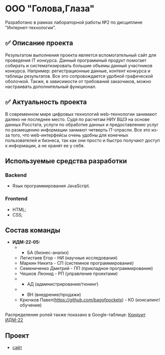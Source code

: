 # ООО "Голова,Глаза"
Разработано в рамках лабораторной работы №2 по дисциплине "Интернет-технологии".
## :white_check_mark: Описание проекта

Результатом выполнения проекта является вспомогательный сайт для проведения IT конкурса. Данный программный продукт помогает собирать и систематизировать большие объемы данный участников конкурса. Например: регистрационные данные, контент конкурса и таблицы результатов. Все это сопровождается удобной графической оболочкой. Также, в зависимости от требований заказчиков, можно настраивать дополнительный функционал.

## :white_check_mark: Актуальность проекта

В современном мире цифровых технологий web-технологии занимают далеко не последнее место. Судя по расчетам НИУ ВШЭ на основе данных Росстата, услуги по обработке данных и предоставлению услуг по размещению информации занмают четверть IT-отрасли. Все это из-за того, что web-интерфейсы очень удобны для конечных пользователей и бизнеса, так как они просто и быстро получают доступ к информации, а не хранят ее у себя. 

## Используемые средства разработки
### Backend
   + Язык программирования JavaScript.
### Frontend
   + HTML;
   + CSS;
   
## Состав команды
* **ИДМ-22-05:**
  *  - БА (бизнес-анализ)
  *  Легистаев Егор - НИ (научные исследования)
  *  Маркин Никита - СП (системное программирование)
  *  Семениченко Дмитрий - ПП (прикладное программирование) 
  *  Чешков Леонид - РП (управление проектами)
  *  - АД (администрирование/тюнинг)
  *  - ВН (внедрение/продажи)
  *  Крючков Павел(https://github.com/bagofpockets) - КО (консалинг/обучение)
 
Распределение ролей также показано в Google-таблице: [Кондуит ИДМ-22](https://docs.google.com/spreadsheets/d/1ypxgDUpNsaAK5PH90dTfGKdtDnWaeEDWfupEbDokN6A/edit#gid=1891559469)
## Проект
* [сайт](https://aboba-phi.vercel.app)
